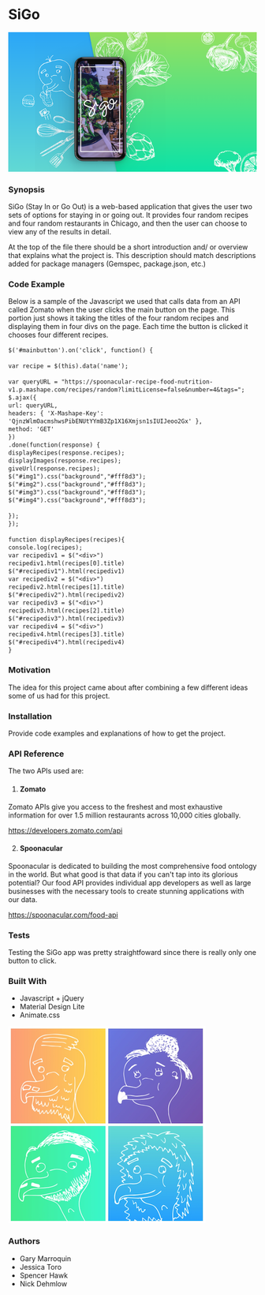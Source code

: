 # SiGo


![Alt Text](assets/images/previewimage.png)


### Synopsis

SiGo (Stay In or Go Out) is a web-based application that gives the user two sets of options for staying in or going out.  It provides four random recipes and four random restaurants in Chicago, and then the user can choose to view any of the results in detail.

At the top of the file there should be a short introduction and/ or overview that explains what the project is. This description should match descriptions added for package managers (Gemspec, package.json, etc.)

### Code Example

Below is a sample of the Javascript we used that calls data from an API called Zomato when the user clicks the main button on the page.  This portion just shows it taking the titles of the four random recipes and displaying them in four divs on the page.  Each time the button is clicked it chooses four different recipes.

    $('#mainbutton').on('click', function() {

    var recipe = $(this).data('name');

    var queryURL = "https://spoonacular-recipe-food-nutrition-v1.p.mashape.com/recipes/random?limitLicense=false&number=4&tags=";
    $.ajax({
    url: queryURL,
    headers: { 'X-Mashape-Key': 'QjnzWlmOacmshwsPibENUtYYmB3Zp1X16Xmjsn1sIUIJeoo2Gx' },
    method: 'GET'
    })
    .done(function(response) {
    displayRecipes(response.recipes);
    displayImages(response.recipes);
    giveUrl(response.recipes);
    $("#img1").css("background","#fff8d3");
    $("#img2").css("background","#fff8d3");
    $("#img3").css("background","#fff8d3");
    $("#img4").css("background","#fff8d3");

    });
    });

    function displayRecipes(recipes){
    console.log(recipes);
    var recipediv1 = $("<div>")
    recipediv1.html(recipes[0].title)
    $("#recipediv1").html(recipediv1)
    var recipediv2 = $("<div>")
    recipediv2.html(recipes[1].title)
    $("#recipediv2").html(recipediv2)
    var recipediv3 = $("<div>")
    recipediv3.html(recipes[2].title)
    $("#recipediv3").html(recipediv3)
    var recipediv4 = $("<div>")
    recipediv4.html(recipes[3].title)
    $("#recipediv4").html(recipediv4)
    }



### Motivation

The idea for this project came about after combining a few different ideas some of us had for this project.

### Installation

Provide code examples and explanations of how to get the project.

### API Reference

The two APIs used are:

1. #### Zomato
Zomato APIs give you access to the freshest and most exhaustive information for over 1.5 million restaurants across 10,000 cities globally.

https://developers.zomato.com/api

2. #### Spoonacular
Spoonacular is dedicated to building the most comprehensive food ontology in the world. But what good is that data if you can't tap into its glorious potential? Our food API provides individual app developers as well as large businesses with the necessary tools to create stunning applications with our data.

https://spoonacular.com/food-api

### Tests

Testing the SiGo app was pretty straightfoward since there is really only one button to click.

### Built With

* Javascript + jQuery
* Material Design Lite
* Animate.css

![Alt Text](assets/images/mdimage.png)

### Authors

* Gary Marroquin
* Jessica Toro
* Spencer Hawk
* Nick Dehmlow
